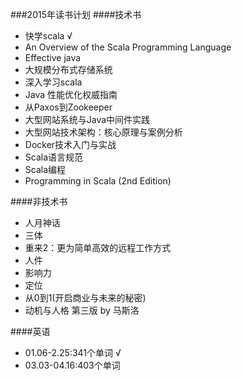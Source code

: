 ###2015年读书计划
####技术书
* 快学scala √
* An Overview of the Scala Programming Language
* Effective java
* 大规模分布式存储系统
* 深入学习scala
* Java 性能优化权威指南
* 从Paxos到Zookeeper
* 大型网站系统与Java中间件实践
* 大型网站技术架构：核心原理与案例分析
* Docker技术入门与实战
* Scala语言规范
* Scala编程
* Programming in Scala (2nd Edition)

####非技术书
* 人月神话
* 三体
* 重来2：更为简单高效的远程工作方式
* 人件
* 影响力
* 定位
* 从0到1(开启商业与未来的秘密)
* 动机与人格 第三版 by 马斯洛

####英语
* 01.06-2.25:341个单词 √
* 03.03-04.16:403个单词
